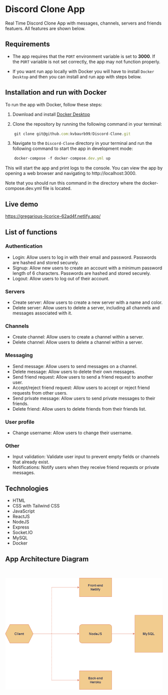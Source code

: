 # Discord Clone App

Real Time Discord Clone App with messages, channels, servers and friends featuers. All features are shown below.

## Requirements

- The app requires that the `PORT` environment variable is set to **3000**. If the `PORT` variable is not set correctly, the app may not function properly.

- If you want run app locally with Docker you will have to install `Docker Desktop` and then you can install and run app with steps below.

## Installation and run with Docker

To run the app with Docker, follow these steps:

1. Download and install [Docker Desktop](https://www.docker.com/products/docker-desktop)

2. Clone the repository by running the following command in your terminal:

```javascript
    git clone git@github.com:kvbaurb99/Discord-Clone.git
```

3. Navigate to the `Discord-Clone` directory in your terminal and run the following command to start the app in development mode:

``` javascript
    docker-compose -f docker-compose.dev.yml up
```

This will start the app and print logs to the console. You can view the app by opening a web browser and navigating to http://localhost:3000.

Note that you should run this command in the directory where the docker-compose.dev.yml file is located.

## Live demo

https://gregarious-licorice-62ad4f.netlify.app/

## List of functions

### Authentication 

- Login: Allow users to log in with their email and password. Passwords are hashed and stored securely.
- Signup: Allow new users to create an account with a minimum password length of 6 characters. Passwords are hashed and stored securely.
- Logout: Allow users to log out of their account.

### Servers

- Create server: Allow users to create a new server with a name and color.
- Delete server: Allow users to delete a server, including all channels and messages associated with it.

### Channels
- Create channel: Allow users to create a channel within a server.
- Delete channel: Allow users to delete a channel within a server.

### Messaging 

- Send message: Allow users to send messages on a channel.
- Delete message: Allow users to delete their own messages.
- Send friend request: Allow users to send a friend request to another user.
- Accept/reject friend request: Allow users to accept or reject friend requests from other users.
- Send private message: Allow users to send private messages to their friends.
- Delete friend: Allow users to delete friends from their friends list.

### User profile 

- Change username: Allow users to change their username.

### Other

- Input validation: Validate user input to prevent empty fields or channels that already exist.
- Notifications: Notify users when they receive friend requests or private messages.

## Technologies

- HTML
- CSS with Tailwind CSS
- JavaScript
- ReactJS
- NodeJS
- Express
- Socket.IO
- MySQL
- Docker

## App Architecture Diagram
<br>

![diagram](./images/discord.png)

